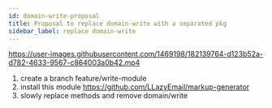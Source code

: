 ```yaml
---
id: domain-write-proposal
title: Proposal to replace domain-write with a separated pkg
sidebar_label: replace domain-write
---
```



https://user-images.githubusercontent.com/1469198/182139764-d123b52a-d782-4633-9567-c864003a0b42.mp4


1. create a branch feature/write-module
2. install this module https://github.com/LLazyEmail/markup-generator
3. slowly replace methods and remove domain/write
